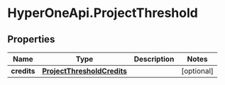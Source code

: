 # HyperOneApi.ProjectThreshold

## Properties
Name | Type | Description | Notes
------------ | ------------- | ------------- | -------------
**credits** | [**ProjectThresholdCredits**](ProjectThresholdCredits.md) |  | [optional] 


